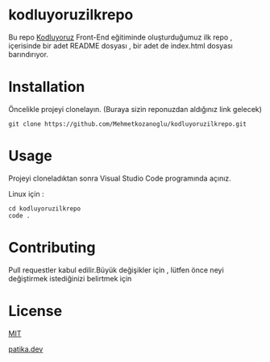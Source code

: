 # kodluyoruzilkrepo
Bu repo [Kodluyoruz](https://www.kodluyoruz.org/) Front-End eğitiminde oluşturduğumuz ilk repo , içerisinde bir adet README dosyası , bir adet de index.html dosyası barındırıyor.

# Installation 
Öncelikle projeyi clonelayın. (Buraya sizin reponuzdan aldığınız link gelecek)

```
git clone https://github.com/Mehmetkozanoglu/kodluyoruzilkrepo.git
```

# Usage
Projeyi cloneladıktan sonra Visual Studio Code programında açınız.

Linux için :
```
cd kodluyoruzilkrepo
code .
```
# Contributing
Pull requestler kabul edilir.Büyük değişikler için , lütfen önce neyi değiştirmek istediğinizi belirtmek için 

# License
[MIT](https://choosealicense.com/licenses/mit/)

[patika.dev](https://www.patika.dev/tr)
